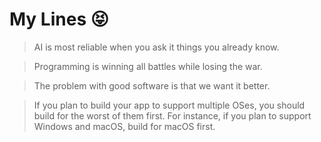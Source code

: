 # My Lines 😝

> AI is most reliable when you ask it things you already know.

> Programming is winning all battles while losing the war.

> The problem with good software is that we want it better.

> If you plan to build your app to support multiple OSes, you should build for the worst of them first. For instance, if you plan to support Windows and macOS, build for macOS first.
